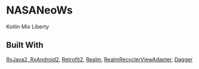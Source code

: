 # NASANeoWs
Kotlin Mix Liberty

## Built With
[RxJava2, RxAndroid2](https://github.com/ReactiveX/RxJava),
[Retrofit2](http://square.github.io/retrofit/),
[Realm](https://realm.io/blog/realm-for-android/),
[RealmRecyclerViewAdapter](https://github.com/realm/realm-android-adapters),
[Dagger](https://google.github.io/dagger/)
